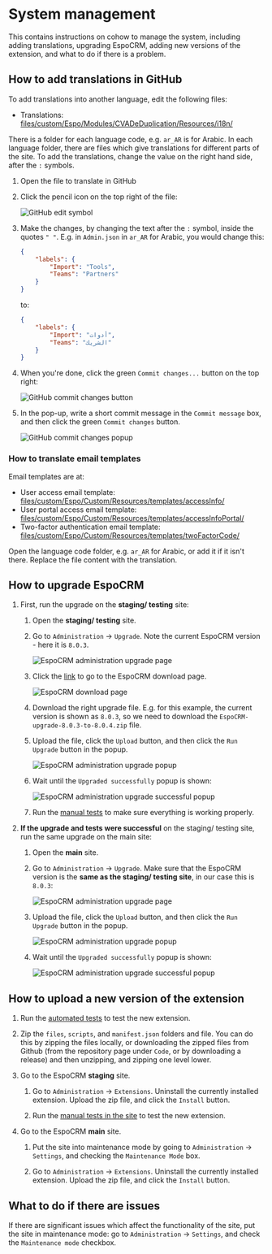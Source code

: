 # System management

This contains instructions on cohow to manage the system, including adding translations, upgrading EspoCRM, adding new versions of the extension, and what to do if there is a problem.

## How to add translations in GitHub

To add translations into another language, edit the following files:

- Translations: [files/custom/Espo/Modules/CVADeDuplication/Resources/i18n/](https://github.com/IFRC-Secretariat/espocrm-cva-duplicate-check/tree/main/files/custom/Espo/Modules/CVADeDuplication/Resources/i18n)

There is a folder for each language code, e.g. `ar_AR` is for Arabic. In each language folder, there are files which give translations for different parts of the site. To add the translations, change the value on the right hand side, after the `:` symbols.

1. Open the file to translate in GitHub
2. Click the pencil icon on the top right of the file:

    ![GitHub edit symbol](img/github_pencil.png)

3. Make the changes, by changing the text after the `:` symbol, inside the quotes `" "`. E.g. in `Admin.json` in `ar_AR` for Arabic, you would change this:
    ```json
    {
        "labels": {
            "Import": "Tools",
            "Teams": "Partners"
        }
    }
    ```
    to:
    ```json
    {
        "labels": {
            "Import": "أدوات",
            "Teams": "الشريك"
        }
    }
    ```
4. When you're done, click the green `Commit changes...` button on the top right:

    ![GitHub commit changes button](img/github_commit_changes_button.png)

5. In the pop-up, write a short commit message in the `Commit message` box, and then click the green `Commit changes` button.

    ![GitHub commit changes popup](img/github_commit_changes_popup.png)

### How to translate email templates

Email templates are at:

- User access email template: [files/custom/Espo/Custom/Resources/templates/accessInfo/](https://github.com/IFRC-Secretariat/espocrm-cva-duplicate-check/tree/main/files/custom/Espo/Custom/Resources/templates/accessInfo)
- User portal access email template: [files/custom/Espo/Custom/Resources/templates/accessInfoPortal/](https://github.com/IFRC-Secretariat/espocrm-cva-duplicate-check/tree/main/files/custom/Espo/Custom/Resources/templates/accessInfoPortal)
- Two-factor authentication email template: [files/custom/Espo/Custom/Resources/templates/twoFactorCode/](https://github.com/IFRC-Secretariat/espocrm-cva-duplicate-check/tree/main/files/custom/Espo/Custom/Resources/templates/twoFactorCode)

Open the language code folder, e.g. `ar_AR` for Arabic, or add it if it isn't there. Replace the file content with the translation. 


## How to upgrade EspoCRM

1. First, run the upgrade on the **staging/ testing** site:

    1. Open the **staging/ testing** site.

    2. Go to `Administration` → `Upgrade`. Note the current EspoCRM version - here it is `8.0.3`.

        ![EspoCRM administration upgrade page](img/espocrm_upgrade/espocrm_administration_upgrade_page.png)

    3. Click the [link](https://www.espocrm.com/download/upgrades/) to go to the EspoCRM download page.

        ![EspoCRM download page](img/espocrm_upgrade/espocrm_download_page.png)

    4. Download the right upgrade file. E.g. for this example, the current version is shown as `8.0.3`, so we need to download the `EspoCRM-upgrade-8.0.3-to-8.0.4.zip` file.

    5. Upload the file, click the `Upload` button, and then click the `Run Upgrade` button in the popup. 

        ![EspoCRM administration upgrade popup](img/espocrm_upgrade/espocrm_administration_upgrade_popup.png)

    6. Wait until the `Upgraded successfully` popup is shown:

        ![EspoCRM administration upgrade successful popup](img/espocrm_upgrade/espocrm_administration_upgrade_successful.png)

    7. Run the [manual tests](https://github.com/IFRC-Secretariat/espocrm-cva-duplicate-check/blob/main/docs/04-testing.md#manual-testing) to make sure everything is working properly.

2. **If the upgrade and tests were successful** on the staging/ testing site, run the same upgrade on the main site:

    1. Open the **main** site.

    2. Go to `Administration` → `Upgrade`. Make sure that the EspoCRM version is the **same as the staging/ testing site**, in our case this is `8.0.3`:

        ![EspoCRM administration upgrade page](img/espocrm_upgrade/espocrm_administration_upgrade_page.png)

    3. Upload the file, click the `Upload` button, and then click the `Run Upgrade` button in the popup. 

        ![EspoCRM administration upgrade popup](img/espocrm_upgrade/espocrm_administration_upgrade_popup.png)

    4. Wait until the `Upgraded successfully` popup is shown:

        ![EspoCRM administration upgrade successful popup](img/espocrm_upgrade/espocrm_administration_upgrade_successful.png)


## How to upload a new version of the extension

1. Run the [automated tests](https://github.com/IFRC-Secretariat/espocrm-cva-duplicate-check/blob/main/docs/04-testing.md#automated-testing-unit-and-integration-tests) to test the new extension.

2. Zip the `files`, `scripts`, and `manifest.json` folders and file. You can do this by zipping the files locally, or downloading the zipped files from Github (from the repository page under `Code`, or by downloading a release) and then unzipping, and zipping one level lower. 

3. Go to the EspoCRM **staging** site.

    1. Go to `Administration` → `Extensions`. Uninstall the currently installed extension. Upload the zip file, and click the `Install` button.

    4. Run the [manual tests in the site](https://github.com/IFRC-Secretariat/espocrm-cva-duplicate-check/blob/main/docs/04-testing.md#manual-testing) to test the new extension.

4. Go to the EspoCRM **main** site. 

    1. Put the site into maintenance mode by going to `Administration` → `Settings`, and checking the `Maintenance Mode` box.

    2. Go to `Administration` → `Extensions`. Uninstall the currently installed extension. Upload the zip file, and click the `Install` button.


## What to do if there are issues

If there are significant issues which affect the functionality of the site, put the site in maintenance mode: go to `Administration` → `Settings`, and check the `Maintenance mode` checkbox.